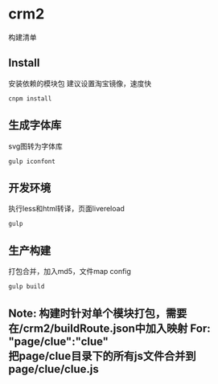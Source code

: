 crm2
========
构建清单

Install
-------

安装依赖的模块包
建议设置淘宝镜像，速度快

```
cnpm install
```

生成字体库
-----
svg图转为字体库
```
gulp iconfont
```

开发环境
-----
执行less和html转译，页面livereload
```
gulp
```

生产构建
-----
打包合并，加入md5，文件map config
```
gulp build
```

Note: 
	构建时针对单个模块打包，需要在/crm2/buildRoute.json中加入映射
	For: "page/clue":"clue"  
	把page/clue目录下的所有js文件合并到page/clue/clue.js
-------
